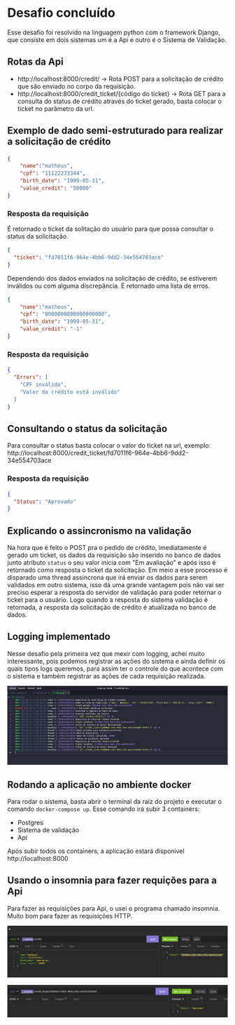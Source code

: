 # Desafio concluído

Esse desafio foi resolvido na linguagem python com o framework Django, que consiste em dois sistemas um é a Api e outro é o Sistema de Validação. <br>

## Rotas da Api
- http://localhost:8000/credit/ -> Rota POST para a solicitação de crédito que são enviado no corpo da requisição.
- http://localhost:8000/credit_ticket/{código do ticket} -> Rota GET para a consulta do status de crédito através do ticket gerado, basta colocar o ticket no parâmetro da url.

## Exemplo de dado semi-estruturado para realizar a solicitação de crédito
```json
{
	"name":"matheus",
	"cpf": "11122233344",
	"birth_date": "1999-05-31",
	"value_credit": "50000"
}
```

### Resposta da requisição
É retornado o ticket da solitação do usuário para que possa consultar o status da solicitação.
```json
{
  "ticket": "fd7011f6-964e-4bb6-9dd2-34e554703ace"
}
```
Dependendo dos dados enviados na solicitação de crédito, se estiverem inválidos ou com alguma discrepância. É retornado uma lista de erros.
```json
{
	"name":"matheus",
	"cpf": "0000000000000000000",
	"birth_date": "1999-05-31",
	"value_credit": "-1"
}
```
### Resposta da requisição
```json
{
  "Errors": [
    "CPF inválido",
    "Valor do crédito está inválido"
  ]
}

```

## Consultando o status da solicitação
Para consultar o status basta colocar o valor do ticket na url, exemplo: http://localhost:8000/credit_ticket/fd7011f6-964e-4bb6-9dd2-34e554703ace

### Resposta da requisição
```json
{
  "Status": "Aprovado"
}
```

## Explicando o assincronismo na validação
Na hora que é feito o POST pra o pedido de crédito, imediatamente é gerado um ticket, os dados da requisição são inserido no banco de dados junto atributo `status` o seu valor inicia com "Em avaliação" e após isso é retornado como resposta o ticket da solicitação. Em meio a esse processo é disparado uma thread assincrona que irá enviar os dados para serem validados em outro sistema, isso dá uma grande vantagem pois não vai ser preciso esperar a resposta do servidor de validação para poder retornar o ticket para o usuário. Logo quando a resposta do sistema validação é retornada, a resposta da solicitação de crédito é atualizada no banco de dados. 

## Logging implementado
Nesse desafio pela primeira vez que mexir com logging, achei muito interessante, pois podemos registrar as ações do sistema e ainda definir os quais tipos logs queremos, para assim ter o controle do que acontece com o sistema e também registrar as ações de cada requisição realizada.

![Alt text](./images_readme/logging.PNG?raw=true "Optional Title")

## Rodando a aplicação no ambiente docker
Para rodar o sistema, basta abrir o terminal da raiz do projeto e executar o comando `docker-compose up`. Esse comando irá subir 3 containers: 
- Postgres
- Sistema de validação
- Api
  
Após subir todos os containers, a aplicação estará disponivel http://localhost:8000

## Usando o insomnia para fazer requições para a Api
Para fazer as requisições para Api, o usei o programa chamado insomnia. Muito bom para fazer as requisições HTTP.

![Alt text](./images_readme/post_credit.PNG?raw=true "Optional Title")

![Alt text](./images_readme/get_status.PNG?raw=true "Optional Title")
